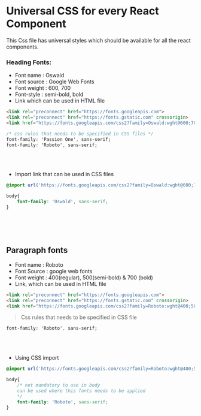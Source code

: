 # Universal CSS for every React Component

This Css file has universal styles which should be available for all the react components.

### Heading Fonts:
* Font name : Oswald
* Font source : Google Web Fonts
* Font weight : 600, 700
* Font-style : semi-bold, bold
* Link which can be used in HTML file
```html
<link rel="preconnect" href="https://fonts.googleapis.com">
<link rel="preconnect" href="https://fonts.gstatic.com" crossorigin>
<link href="https://fonts.googleapis.com/css2?family=Oswald:wght@600;700&display=swap" rel="stylesheet">
```

```css
/* css rules that needs to be specified in CSS files */
font-family: 'Passion One', sans-serif;
font-family: 'Roboto', sans-serif;
```

<br>
<br>

* Import link that can be used in CSS files
```css
@import url('https://fonts.googleapis.com/css2?family=Oswald:wght@600;700&display=swap');

body{
    font-family: 'Oswald', sans-serif;
}
```

<br>
<br>
<br>







## Paragraph fonts 
* Font name : Roboto
* Font Source : google web fonts 
* Font weight : 400(regular), 500(semi-bold) & 700 (bold)
* Link, which can be used in HTML file 
```html
<link rel="preconnect" href="https://fonts.googleapis.com">
<link rel="preconnect" href="https://fonts.gstatic.com" crossorigin>
<link href="https://fonts.googleapis.com/css2?family=Roboto:wght@400;500;700&display=swap" rel="stylesheet">
```

> Css rules that needs to be specified in CSS file 
```css
font-family: 'Roboto', sans-serif;
```

<br>
<br>

* Using CSS import 
```css
@import url('https://fonts.googleapis.com/css2?family=Roboto:wght@400;500;700&display=swap');

body{
    /* not mandatory to use in body
    can be used where this fonts needs to be applied
    */
    font-family: 'Roboto', sans-serif;
}
```